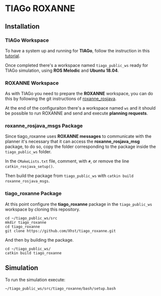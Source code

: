 # TIAGo ROXANNE

## Installation

### TIAGo Workspace
To have a system up and running for **TIAGo**, follow the instruction in this [tutorial](https://wiki.ros.org/Robots/TIAGo/Tutorials/Installation/InstallUbuntuAndROS).

Once completed there's a workspace named ``tiago_public_ws`` ready for TIAGo simulation, using **ROS Melodic** and **Ubuntu 18.04**.

### ROXANNE Workspace
As with TIAGo you need to prepare the **ROXANNE** workspace, you can do this by following the git instructions of [roxanne_rosjava](https://github.com/pstlab/roxanne_rosjava/blob/master/README.md).

At the end of the configuraiton there's a workspace named ``ws`` and it should be possible to run ROXANNE and send and execute **planning requests**.

### roxanne_rosjava_msgs Package
Since tiago_roxanne uses **ROXANNE messages** to communicate with the planner it's necessary that it can access the **roxanne_rosjava_msg** package, to do so, copy the folder corresponding to the package inside the ``tiago_public_ws`` folder.

In the ``CMakeLists.txt`` file, comment, with ``#``, or remove the line ``catkin_rosjava_setup()``.

Then build the package from ``tiago_public_ws`` with ``catkin build roxanne_rosjava_msgs``.

### tiago_roxanne Package
At this point configure the **tiago_roxanne** package in the ``tiago_public_ws`` workspace by cloning this repository.
```
cd ~/tiago_public_ws/src
mkdir tiago_roxanne
cd tiago_roxanne
git clone https://github.com/Xhst/tiago_roxanne.git
```
And then by building the package.
```
cd ~/tiago_public_ws/
catkin build tiago_roxanne
```

## Simulation
To run the simulation execute:
```
~/tiago_public_ws/src/tiago_roxanne/bash/setup.bash
```